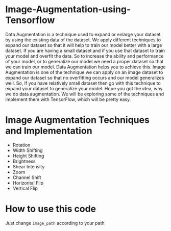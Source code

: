 # Image-Augmentation-using-Tensorflow

Data Augmentation is a technique used to expand or enlarge your dataset by using the existing data of the dataset. We apply different techniques to expand our dataset so that it will help to train our model better with a large dataset. If you are having a small dataset and if you use that dataset to train your model and overfit the data. So to increase the ability and performance of your model, or to generalize our model we need a proper dataset so that we can train our model. Data Augmentation helps you to achieve this.
Image Augmentation is one of the technique we can apply on an image dataset to expand our dataset so that no overfitting occurs and our model generalizes well.
So, If you have relatively small dataset then go with this technique to expand your dataset to generalize your model.
Hope you got the idea, why we do data augmentation. We will be exploring some of the techniques and implement them with TensorFlow, which will be pretty easy.

# Image Augmentation Techniques and Implementation
  - Rotation
  - Width Shifting
  - Height Shifting
  - Brightness
  - Shear Intensity
  - Zoom
  - Channel Shift
  - Horizontal Flip
  - Vertical Flip

# How to use this code
Just change `image_path` according to your path
